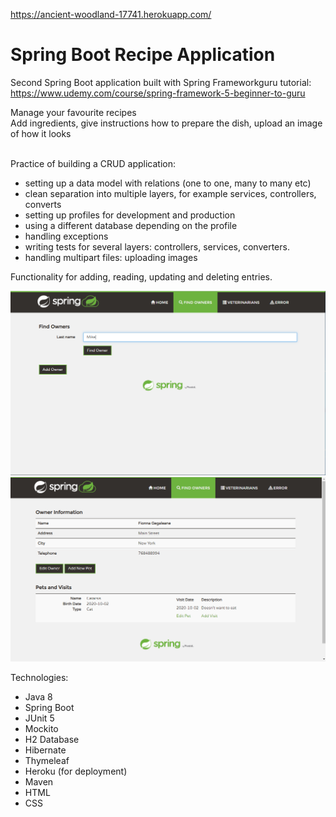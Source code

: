 https://ancient-woodland-17741.herokuapp.com/

# Spring Boot Recipe Application
Second Spring Boot application built with Spring Frameworkguru tutorial: <br/>
https://www.udemy.com/course/spring-framework-5-beginner-to-guru

Manage your favourite recipes <br/>
Add ingredients, give instructions how to prepare the dish, upload an image of how it looks<br/> <br/>

Practice of building a CRUD application: <br/>
- setting up a data model with relations (one to one, many to many etc) <br/>
- clean separation into multiple layers, for example services, controllers, converts <br/>
- setting up profiles for development and production <br/>
- using a different database depending on the profile
- handling exceptions
- writing tests for several layers: controllers, services, converters.<br/>
- handling multipart files: uploading images <br/>

Functionality for adding, reading, updating and deleting entries. <br/>

![alt text](https://github.com/szymonstuszek/sfg-pet-clinic/blob/master/screens/pet1.PNG)
![alt text](https://github.com/szymonstuszek/sfg-pet-clinic/blob/master/screens/pet2.PNG)


Technologies:
- Java 8
- Spring Boot
- JUnit 5
- Mockito
- H2 Database
- Hibernate
- Thymeleaf
- Heroku (for deployment)
- Maven
- HTML
- CSS
